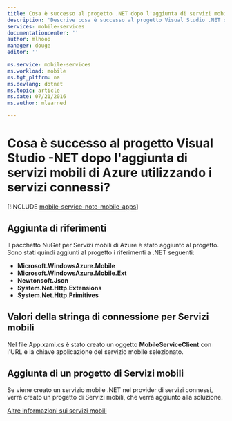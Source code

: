 ```yaml
---
title: Cosa è successo al progetto .NET dopo l'aggiunta di servizi mobili tramite i servizi relativi a Visual Studio | Microsoft Docs
description: 'Descrive cosa è successo al progetto Visual Studio .NET dopo l''aggiunta di servizi mobili di Azure utilizzando i servizi connessi. '
services: mobile-services
documentationcenter: ''
author: mlhoop
manager: douge
editor: ''

ms.service: mobile-services
ms.workload: mobile
ms.tgt_pltfrm: na
ms.devlang: dotnet
ms.topic: article
ms.date: 07/21/2016
ms.author: mlearned

---
```

# Cosa è successo al progetto Visual Studio -NET dopo l'aggiunta di servizi mobili di Azure utilizzando i servizi connessi?
[!INCLUDE [mobile-service-note-mobile-apps](../../includes/mobile-services-note-mobile-apps.md)]

## Aggiunta di riferimenti
Il pacchetto NuGet per Servizi mobili di Azure è stato aggiunto al progetto. Sono stati quindi aggiunti al progetto i riferimenti a .NET seguenti:

* **Microsoft.WindowsAzure.Mobile**
* **Microsoft.WindowsAzure.Mobile.Ext**
* **Newtonsoft.Json**
* **System.Net.Http.Extensions**
* **System.Net.Http.Primitives**

## Valori della stringa di connessione per Servizi mobili
Nel file App.xaml.cs è stato creato un oggetto **MobileServiceClient** con l'URL e la chiave applicazione del servizio mobile selezionato.

## Aggiunta di un progetto di Servizi mobili
Se viene creato un servizio mobile .NET nel provider di servizi connessi, verrà creato un progetto di Servizi mobili, che verrà aggiunto alla soluzione.

[Altre informazioni sui servizi mobili](https://azure.microsoft.com/documentation/services/mobile-services/)

<!---HONumber=AcomDC_0727_2016-->